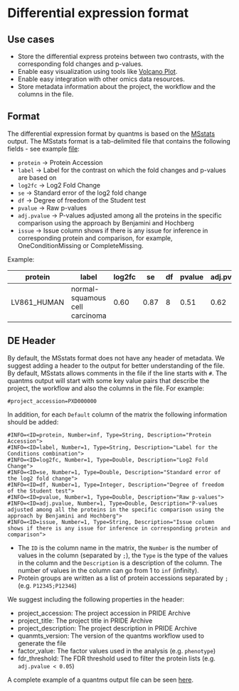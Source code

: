 # Differential expression format

## Use cases

- Store the differential express proteins between two contrasts,  with the corresponding fold changes and p-values. 
- Enable easy visualization using tools like [Volcano Plot](https://en.wikipedia.org/wiki/Volcano_plot_(statistics)).
- Enable easy integration with other omics data resources. 
- Store metadata information about the project, the workflow and the columns in the file.

## Format

The differential expression format by quantms is based on the [MSstats](https://msstats.org/wp-content/uploads/2017/01/MSstats_v3.7.3_manual.pdf) output. The MSstats format is a tab-delimited file that contains the following fields - see example [file](include/PXD004683.csv):

- `protein` -> Protein Accession
- `label` -> Label for the contrast on which the fold changes and p-values are based on
- `log2fc` -> Log2 Fold Change	
- `se` -> Standard error of the log2 fold change 	
- `df` -> Degree of freedom of the Student test	
- `pvalue`	-> Raw p-values
- `adj.pvalue`	->  P-values adjusted among all the proteins in the specific comparison using the approach by Benjamini and Hochberg
- `issue` -> Issue column shows if there is any issue for inference in corresponding protein and comparison, for example, OneConditionMissing or CompleteMissing. 

Example: 

| protein     | label                          | log2fc | se   | df | pvalue | adj.pvalue | issue |
|-------------|--------------------------------|--------|------|----| ------ | ---------- |-------|
| LV861_HUMAN | normal-squamous cell carcinoma | 0.60   | 0.87 | 8  | 0.51   | 0.62       | NA  |

## DE Header 

By default, the MSstats format does not have any header of metadata. We suggest adding a header to the output for better understanding of the file. By default, MSstats allows comments in the file if the line starts with `#`. The quantms output will start with some key value pairs that describe the project, the workflow and also the columns in the file. For example: 

`#project_accession=PXD000000`

In addition, for each `Default` column of the matrix the following information should be added: 

```
#INFO=<ID=protein, Number=inf, Type=String, Description="Protein Accession">
#INFO=<ID=label, Number=1, Type=String, Description="Label for the Conditions combination">
#INFO=<ID=log2fc, Number=1, Type=Double, Description="Log2 Fold Change">
#INFO=<ID=se, Number=1, Type=Double, Description="Standard error of the log2 fold change">
#INFO=<ID=df, Number=1, Type=Integer, Description="Degree of freedom of the Student test">
#INFO=<ID=pvalue, Number=1, Type=Double, Description="Raw p-values">
#INFO=<ID=adj.pvalue, Number=1, Type=Double, Description="P-values adjusted among all the proteins in the specific comparison using the approach by Benjamini and Hochberg">
#INFO=<ID=issue, Number=1, Type=String, Description="Issue column shows if there is any issue for inference in corresponding protein and comparison">
```

- The `ID` is the column name in the matrix, the `Number` is the number of values in the column (separated by `;`), the `Type` is the type of the values in the column and the `Description` is a description of the column. The number of values in the column can go from 1 to `inf` (infinity).
- Protein groups are written as a list of protein accessions separated by `;` (e.g. `P12345;P12346`) 

We suggest including the following properties in the header: 

- project_accession: The project accession in PRIDE Archive
- project_title: The project title in PRIDE Archive
- project_description: The project description in PRIDE Archive
- quanmts_version: The version of the quantms workflow used to generate the file
- factor_value: The factor values used in the analysis (e.g. `phenotype`)
- fdr_threshold: The FDR threshold used to filter the protein lists (e.g. `adj.pvalue < 0.05`)


A complete example of a quantms output file can be seen [here](include/PXD004683-quantms.csv).



